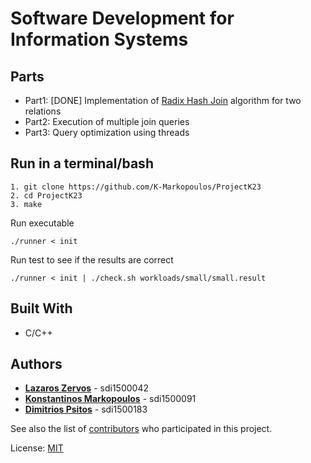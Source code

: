 # Software Development for Information Systems


## Parts

* Part1: [DONE] Implementation of [Radix Hash Join](https://systems.ethz.ch/node/334) algorithm for two relations
* Part2: Execution of multiple join queries
* Part3: Query optimization using threads

## Run in a terminal/bash

```
1. git clone https://github.com/K-Markopoulos/ProjectK23
2. cd ProjectK23
3. make
```
Run executable
```
./runner < init
```
Run test to see if the results are correct
```
./runner < init | ./check.sh workloads/small/small.result
```

## Built With

* C/C++

## Authors

* [**Lazaros Zervos**](https://github.com/lazlozerv) - sdi1500042
* [**Konstantinos Markopoulos**](https://github.com/K-Markopoulos) - sdi1500091
* [**Dimitrios Psitos**](https://github.com/) - sdi1500183

See also the list of [contributors](https://github.com/K-Markopoulos/ProjectK23/contributors) who participated in this project.


License: [MIT](https://choosealicense.com/licenses/mit/)
